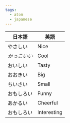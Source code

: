 ```yaml
---
tags:
  - atom
  - japanese
---
```

| 日本語     | 英語          |
| ------- | ----------- |
| やさしい    | Nice        |
| *かっこいい* | Cool        |
| おいしい    | Tasty       |
| おおきい    | Big         |
| ちいさい    | Small       |
| おもしろい   | Funny       |
| あかるい    | Cheerful    |
| おもしろい   | Interesting |
